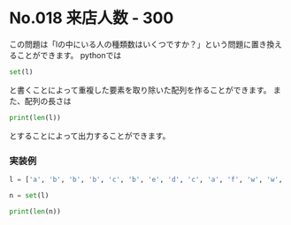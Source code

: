 # No.018 来店人数 - 300

この問題は「lの中にいる人の種類数はいくつですか？」という問題に置き換えることができます。
pythonでは
```py
set(l)
```
と書くことによって重複した要素を取り除いた配列を作ることができます。
また、配列の長さは
```py
print(len(l))
```
とすることによって出力することができます。
### 実装例
```py
l = ['a', 'b', 'b', 'b', 'c', 'b', 'e', 'd', 'c', 'a', 'f', 'w', 'w', 'q', 'm', 'm', 'a']

n = set(l)

print(len(n))
```